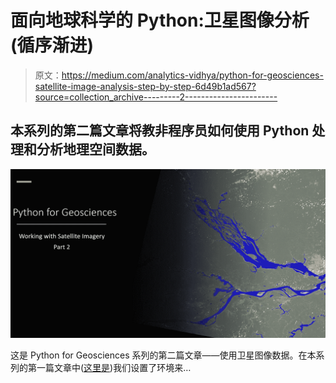 # 面向地球科学的 Python:卫星图像分析(循序渐进)

> 原文：<https://medium.com/analytics-vidhya/python-for-geosciences-satellite-image-analysis-step-by-step-6d49b1ad567?source=collection_archive---------2----------------------->

## 本系列的第二篇文章将教非程序员如何使用 Python 处理和分析地理空间数据。

![](img/9d1c1dbbb909bba3c99c8f723d38c423.png)

这是 Python for Geosciences 系列的第二篇文章——使用卫星图像数据。在本系列的第一篇文章中([这里是](/analytics-vidhya/python-for-geosciences-working-with-satellite-images-step-by-step-b141dc50e1df))我们设置了环境来…